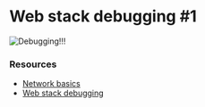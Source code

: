 # Web stack debugging #1

![Debugging!!!](https://s3.amazonaws.com/intranet-projects-files/holbertonschool-sysadmin_devops/271/B4eeypV.jpg?raw=true "Debugging")

### Resources
- [Network basics](https://intranet.alxswe.com/concepts/33)
- [Web stack debugging](https://intranet.alxswe.com/concepts/68)
